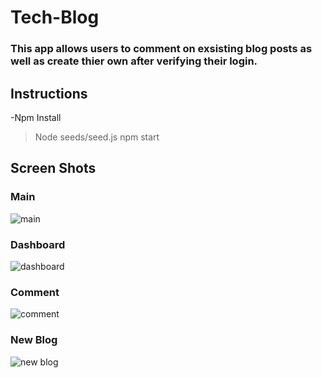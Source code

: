 # Tech-Blog
### This app allows users to comment on exsisting blog posts as well as create thier own after verifying their login.

## Instructions
-Npm Install 
>Node seeds/seed.js
>npm start

## Screen Shots

### Main
![main](https://user-images.githubusercontent.com/86748117/144962430-20cf7816-a428-4778-b59e-4c2a16affa88.PNG)

### Dashboard
![dashboard](https://user-images.githubusercontent.com/86748117/144962458-ccaffe5e-887b-403a-8103-dbf0add6a899.PNG)

### Comment
![comment](https://user-images.githubusercontent.com/86748117/144962476-e00f22dd-1736-4802-9ebe-f6e6a7fd7151.PNG)

### New Blog
![new blog](https://user-images.githubusercontent.com/86748117/144962512-b01bc887-ed58-4f9a-83dc-204912eb4e2f.PNG)

